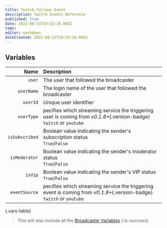 ```yaml
---
title: Twitch Follows Event
description: Twitch Events Reference
published: true
date: 2022-08-23T19:52:20.005Z
tags: 
editor: markdown
dateCreated: 2022-08-23T19:52:20.005Z
---
```


## Variables
| Name | Description |
|-----:|:------------|
`user` | The user that followed the broadcaster
`userName` | The login name of the user that followed the broadcaster
`userId` | Unique user identifier
`userType` | pecifies which streaming service the triggering user is coming from *v0.1.8+*{.version-badge} <br> `twitch` or `youtube`
`isSubscribed` | Boolean value indicating the sender's subscription status <br> `True`/`False`
`isModerator` | Boolean value indicating the sender's moderator status <br> `True`/`False`
`isVip` | Boolean value indicating the sender's VIP status <br> `True`/`False`
`eventSource` | pecifies which streaming service the triggering event is coming from *v0.1.8+*{.version-badge} <br> `twitch` or `youtube`
{.vars-table}

> This will also include all the [Broadcaster Variables](/en/Variables/Broadcaster)
{.is-success}